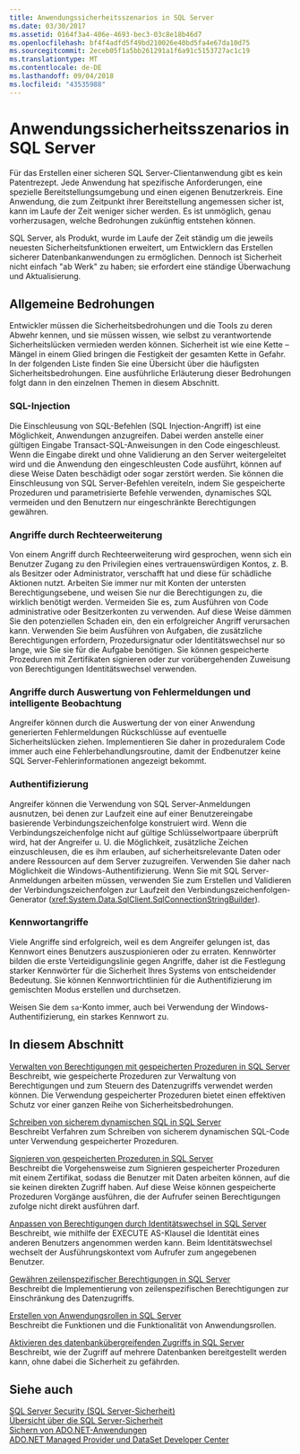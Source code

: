 ```yaml
---
title: Anwendungssicherheitsszenarios in SQL Server
ms.date: 03/30/2017
ms.assetid: 0164f3a4-406e-4693-bec3-03c8e18b46d7
ms.openlocfilehash: bf4f4adfd5f49bd210026e40bd5fa4e67da10d75
ms.sourcegitcommit: 2eceb05f1a5bb261291a1f6a91c5153727ac1c19
ms.translationtype: MT
ms.contentlocale: de-DE
ms.lasthandoff: 09/04/2018
ms.locfileid: "43535988"
---
```

# <a name="application-security-scenarios-in-sql-server"></a>Anwendungssicherheitsszenarios in SQL Server
Für das Erstellen einer sicheren SQL Server-Clientanwendung gibt es kein Patentrezept. Jede Anwendung hat spezifische Anforderungen, eine spezielle Bereitstellungsumgebung und einen eigenen Benutzerkreis. Eine Anwendung, die zum Zeitpunkt ihrer Bereitstellung angemessen sicher ist, kann im Laufe der Zeit weniger sicher werden. Es ist unmöglich, genau vorherzusagen, welche Bedrohungen zukünftig entstehen können.  
  
 SQL Server, als Produkt, wurde im Laufe der Zeit ständig um die jeweils neuesten Sicherheitsfunktionen erweitert, um Entwicklern das Erstellen sicherer Datenbankanwendungen zu ermöglichen. Dennoch ist Sicherheit nicht einfach "ab Werk" zu haben; sie erfordert eine ständige Überwachung und Aktualisierung.  
  
## <a name="common-threats"></a>Allgemeine Bedrohungen  
 Entwickler müssen die Sicherheitsbedrohungen und die Tools zu deren Abwehr kennen, und sie müssen wissen, wie selbst zu verantwortende Sicherheitslücken vermieden werden können. Sicherheit ist wie eine Kette – Mängel in einem Glied bringen die Festigkeit der gesamten Kette in Gefahr. In der folgenden Liste finden Sie eine Übersicht über die häufigsten Sicherheitsbedrohungen. Eine ausführliche Erläuterung dieser Bedrohungen folgt dann in den einzelnen Themen in diesem Abschnitt.  
  
### <a name="sql-injection"></a>SQL-Injection  
 Die Einschleusung von SQL-Befehlen (SQL Injection-Angriff) ist eine Möglichkeit, Anwendungen anzugreifen. Dabei werden anstelle einer gültigen Eingabe Transact-SQL-Anweisungen in den Code eingeschleust. Wenn die Eingabe direkt und ohne Validierung an den Server weitergeleitet wird und die Anwendung den eingeschleusten Code ausführt, können auf diese Weise Daten beschädigt oder sogar zerstört werden. Sie können die Einschleusung von SQL Server-Befehlen vereiteln, indem Sie gespeicherte Prozeduren und parametrisierte Befehle verwenden, dynamisches SQL vermeiden und den Benutzern nur eingeschränkte Berechtigungen gewähren.  
  
### <a name="elevation-of-privilege"></a>Angriffe durch Rechteerweiterung  
 Von einem Angriff durch Rechteerweiterung wird gesprochen, wenn sich ein Benutzer Zugang zu den Privilegien eines vertrauenswürdigen Kontos, z. B. als Besitzer oder Administrator, verschafft hat und diese für schädliche Aktionen nutzt. Arbeiten Sie immer nur mit Konten der untersten Berechtigungsebene, und weisen Sie nur die Berechtigungen zu, die wirklich benötigt werden. Vermeiden Sie es, zum Ausführen von Code administrative oder Besitzerkonten zu verwenden. Auf diese Weise dämmen Sie den potenziellen Schaden ein, den ein erfolgreicher Angriff verursachen kann. Verwenden Sie beim Ausführen von Aufgaben, die zusätzliche Berechtigungen erfordern, Prozedursignatur oder Identitätswechsel nur so lange, wie Sie sie für die Aufgabe benötigen. Sie können gespeicherte Prozeduren mit Zertifikaten signieren oder zur vorübergehenden Zuweisung von Berechtigungen Identitätswechsel verwenden.  
  
### <a name="probing-and-intelligent-observation"></a>Angriffe durch Auswertung von Fehlermeldungen und intelligente Beobachtung  
 Angreifer können durch die Auswertung der von einer Anwendung generierten Fehlermeldungen Rückschlüsse auf eventuelle Sicherheitslücken ziehen. Implementieren Sie daher in prozeduralem Code immer auch eine Fehlerbehandlungsroutine, damit der Endbenutzer keine SQL Server-Fehlerinformationen angezeigt bekommt.  
  
### <a name="authentication"></a>Authentifizierung  
 Angreifer können die Verwendung von SQL Server-Anmeldungen ausnutzen, bei denen zur Laufzeit eine auf einer Benutzereingabe basierende Verbindungszeichenfolge konstruiert wird. Wenn die Verbindungszeichenfolge nicht auf gültige Schlüsselwortpaare überprüft wird, hat der Angreifer u. U. die Möglichkeit, zusätzliche Zeichen einzuschleusen, die es ihm erlauben, auf sicherheitsrelevante Daten oder andere Ressourcen auf dem Server zuzugreifen. Verwenden Sie daher nach Möglichkeit die Windows-Authentifizierung. Wenn Sie mit SQL Server-Anmeldungen arbeiten müssen, verwenden Sie zum Erstellen und Validieren der Verbindungszeichenfolgen zur Laufzeit den Verbindungszeichenfolgen-Generator (<xref:System.Data.SqlClient.SqlConnectionStringBuilder>).  
  
### <a name="passwords"></a>Kennwortangriffe  
 Viele Angriffe sind erfolgreich, weil es dem Angreifer gelungen ist, das Kennwort eines Benutzers auszuspionieren oder zu erraten. Kennwörter bilden die erste Verteidigungslinie gegen Angriffe, daher ist die Festlegung starker Kennwörter für die Sicherheit Ihres Systems von entscheidender Bedeutung. Sie können Kennwortrichtlinien für die Authentifizierung im gemischten Modus erstellen und durchsetzen.  
  
 Weisen Sie dem `sa`-Konto immer, auch bei Verwendung der Windows-Authentifizierung, ein starkes Kennwort zu.  
  
## <a name="in-this-section"></a>In diesem Abschnitt  
 [Verwalten von Berechtigungen mit gespeicherten Prozeduren in SQL Server](../../../../../docs/framework/data/adonet/sql/managing-permissions-with-stored-procedures-in-sql-server.md)  
 Beschreibt, wie gespeicherte Prozeduren zur Verwaltung von Berechtigungen und zum Steuern des Datenzugriffs verwendet werden können. Die Verwendung gespeicherter Prozeduren bietet einen effektiven Schutz vor einer ganzen Reihe von Sicherheitsbedrohungen.  
  
 [Schreiben von sicherem dynamischen SQL in SQL Server](../../../../../docs/framework/data/adonet/sql/writing-secure-dynamic-sql-in-sql-server.md)  
 Beschreibt Verfahren zum Schreiben von sicherem dynamischen SQL-Code unter Verwendung gespeicherter Prozeduren.  
  
 [Signieren von gespeicherten Prozeduren in SQL Server](../../../../../docs/framework/data/adonet/sql/signing-stored-procedures-in-sql-server.md)  
 Beschreibt die Vorgehensweise zum Signieren gespeicherter Prozeduren mit einem Zertifikat, sodass die Benutzer mit Daten arbeiten können, auf die sie keinen direkten Zugriff haben. Auf diese Weise können gespeicherte Prozeduren Vorgänge ausführen, die der Aufrufer seinen Berechtigungen zufolge nicht direkt ausführen darf.  
  
 [Anpassen von Berechtigungen durch Identitätswechsel in SQL Server](../../../../../docs/framework/data/adonet/sql/customizing-permissions-with-impersonation-in-sql-server.md)  
 Beschreibt, wie mithilfe der EXECUTE AS-Klausel die Identität eines anderen Benutzers angenommen werden kann. Beim Identitätswechsel wechselt der Ausführungskontext vom Aufrufer zum angegebenen Benutzer.  
  
 [Gewähren zeilenspezifischer Berechtigungen in SQL Server](../../../../../docs/framework/data/adonet/sql/granting-row-level-permissions-in-sql-server.md)  
 Beschreibt die Implementierung von zeilenspezifischen Berechtigungen zur Einschränkung des Datenzugriffs.  
  
 [Erstellen von Anwendungsrollen in SQL Server](../../../../../docs/framework/data/adonet/sql/creating-application-roles-in-sql-server.md)  
 Beschreibt die Funktionen und die Funktionalität von Anwendungsrollen.  
  
 [Aktivieren des datenbankübergreifenden Zugriffs in SQL Server](../../../../../docs/framework/data/adonet/sql/enabling-cross-database-access-in-sql-server.md)  
 Beschreibt, wie der Zugriff auf mehrere Datenbanken bereitgestellt werden kann, ohne dabei die Sicherheit zu gefährden.  
  
## <a name="see-also"></a>Siehe auch  
 [SQL Server Security (SQL Server-Sicherheit)](../../../../../docs/framework/data/adonet/sql/sql-server-security.md)  
 [Übersicht über die SQL Server-Sicherheit](../../../../../docs/framework/data/adonet/sql/overview-of-sql-server-security.md)  
 [Sichern von ADO.NET-Anwendungen](../../../../../docs/framework/data/adonet/securing-ado-net-applications.md)  
 [ADO.NET Managed Provider und DataSet Developer Center](https://go.microsoft.com/fwlink/?LinkId=217917)
